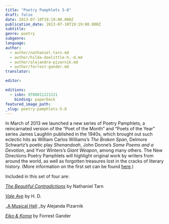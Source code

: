```yaml
---
title: "Poetry Pamphlets 5-8"
draft: false
date: 2013-07-10T19:19:00.000Z
publication_date: 2013-07-10T19:19:00.000Z
subtitle:
genre: poetry
subgenre:
language:
author:
  - author/nathaniel-tarn.md
  - author/hilda-doolittle-h.-d.md
  - author/alejandra-pizarnik.md
  - author/forrest-gander.md
translator:

editor:

editions:
  - isbn: 9780811221221
    binding: paperback
featured_image_path:
_slug: poetry-pamphlets-5-8
---
```


In March of 2013 we launched a new series of Poetry Pamphlets, a reincarnated version of the “Poet of the Month” and “Poets of the Year” series James Laughlin published in the 1940s, which brought out such eclectic hits as William Carlos Williams’s _The Broken Span_, Delmore Schwartz’s poetic play _Shenandoah_, John Donne’s _Some Poems and a Devotion_, and Yvor Winters’s _Giant Weapon_, among many others. The New Directions Poetry Pamphlets will highlight original work by writers from around the world, as well as forgotten treasures lost in the cracks of literary history. (More information on the first set can be found [here](http://ndbooks.com/book/poetry-pamphlets).)

Included in this set of four are:

[_The Beautiful Contradictions_](http://ndbooks.com/book/the-beautiful-contradictions) by Nathaniel Tarn

[_Vale Ave_](http://ndbooks.com/book/vale-ave) by H. D.

_[A Musical Hell](http://ndbooks.com/book/a-musical-hell) _by Alejanda Pizarnik

[_Eiko & Koma_](http://ndbooks.com/book/eiko-koma) by Forrest Gander

